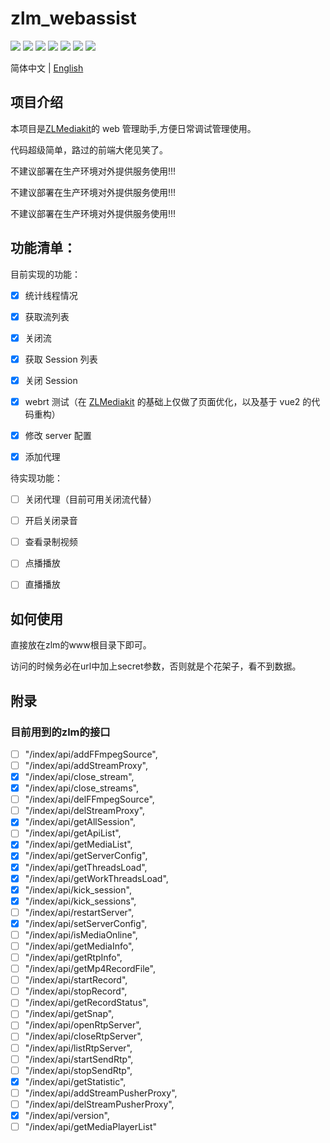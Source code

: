 # zlm_webassist


[![](https://img.shields.io/badge/license-MIT-green.svg)](https://github.com/1002victor/zlm_webassist/blob/main/LICENSE)
![](https://img.shields.io/badge/language-html-red.svg)
![](https://img.shields.io/badge/language-vue-green.svg)
![](https://img.shields.io/badge/language-js-black.svg)
![](https://img.shields.io/badge/language-css-yelllow.svg)
[![](https://img.shields.io/badge/platform-linux%20|%20macos%20|%20windows-blue.svg)](https://github.com/ZLMediaKit/ZLMediaKit)
[![](https://img.shields.io/badge/PRs-welcome-yellow.svg)](https://github.com/1002victor/zlm_webassist/pulls)


简体中文 | [English](./README_EN.md)


## 项目介绍

本项目是[ZLMediakit](https://github.com/ZLMediaKit/ZLMediaKit)的 web 管理助手,方便日常调试管理使用。

代码超级简单，路过的前端大佬见笑了。

不建议部署在生产环境对外提供服务使用!!!

不建议部署在生产环境对外提供服务使用!!!

不建议部署在生产环境对外提供服务使用!!!

## 功能清单：

目前实现的功能：

- [x] 统计线程情况

- [x] 获取流列表

- [x] 关闭流

- [x] 获取 Session 列表

- [x] 关闭 Session

- [x] webrt 测试（在 [ZLMediakit](https://github.com/ZLMediaKit/ZLMediaKit/blob/master/www/webrtc/index.html) 的基础上仅做了页面优化，以及基于 vue2 的代码重构）

- [x] 修改 server 配置

- [x] 添加代理

待实现功能：

- [ ] 关闭代理（目前可用关闭流代替）

- [ ] 开启关闭录音

- [ ] 查看录制视频

- [ ] 点播播放

- [ ] 直播播放


## 如何使用

直接放在zlm的www根目录下即可。

访问的时候务必在url中加上secret参数，否则就是个花架子，看不到数据。

## 附录

### 目前用到的zlm的接口


- [ ] "/index/api/addFFmpegSource",
- [ ] "/index/api/addStreamProxy",
- [x] "/index/api/close_stream",
- [x] "/index/api/close_streams",
- [ ] "/index/api/delFFmpegSource",
- [ ] "/index/api/delStreamProxy",
- [x] "/index/api/getAllSession",
- [ ] "/index/api/getApiList",
- [x] "/index/api/getMediaList",
- [x] "/index/api/getServerConfig",
- [x] "/index/api/getThreadsLoad",
- [x] "/index/api/getWorkThreadsLoad",
- [x] "/index/api/kick_session",
- [x] "/index/api/kick_sessions",
- [ ] "/index/api/restartServer",
- [x] "/index/api/setServerConfig",
- [ ] "/index/api/isMediaOnline",
- [ ] "/index/api/getMediaInfo",
- [ ] "/index/api/getRtpInfo",
- [ ] "/index/api/getMp4RecordFile",
- [ ] "/index/api/startRecord",
- [ ] "/index/api/stopRecord",
- [ ] "/index/api/getRecordStatus",
- [ ] "/index/api/getSnap",
- [ ] "/index/api/openRtpServer",
- [ ] "/index/api/closeRtpServer",
- [ ] "/index/api/listRtpServer",
- [ ] "/index/api/startSendRtp",
- [ ] "/index/api/stopSendRtp",
- [x] "/index/api/getStatistic",
- [ ] "/index/api/addStreamPusherProxy",
- [ ] "/index/api/delStreamPusherProxy",
- [x] "/index/api/version",
- [ ] "/index/api/getMediaPlayerList"
